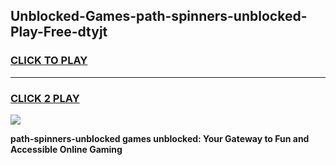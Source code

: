 
## Unblocked-Games-path-spinners-unblocked-Play-Free-dtyjt
<h3>
<a href="https://premium76.site?title=path-spinners-unblocked&ref=12A">CLICK TO PLAY</a></h3>
<hr>

<h3>
<a href="https://premium76.site?title=path-spinners-unblocked&ref=12A">CLICK 2 PLAY</a>
  
</h3>

<a href="https://premium76.site?title=path-spinners-unblocked&ref=12A"><img src="https://clearcache.store/games.png"></a>


**path-spinners-unblocked games unblocked: Your Gateway to Fun and Accessible Online Gaming**
